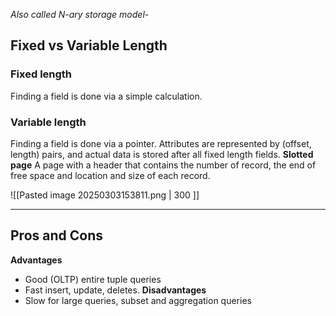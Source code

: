 _Also called N-ary storage model_-

## Fixed vs Variable Length

### **Fixed length**
Finding a field is done via a simple calculation.
### **Variable length**
Finding a field is done via a pointer.
Attributes are represented by (offset, length) pairs, and actual data is stored after all fixed length fields.
**Slotted page**
A page with a header that contains the number of record, the end of free space and location and size of each record.

![[Pasted image 20250303153811.png | 300  ]]





-- -
## Pros and Cons

**Advantages**
- Good (OLTP) entire tuple queries
- Fast insert, update, deletes.
**Disadvantages**
- Slow for large queries, subset and aggregation queries
